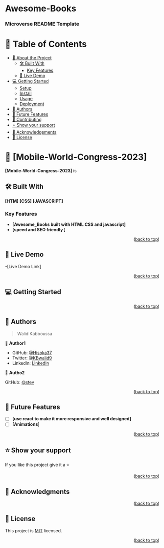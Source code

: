 #  Awesome-Books
<a name="readme-top"></a>



  <h3><b>Microverse README Template</b></h3>




# 📗 Table of Contents

- [📖 About the Project](#about-project)
  - [🛠 Built With](#built-with)
    - [Key Features](#key-features)
  - [🚀 Live Demo](#live-demo)
- [💻 Getting Started](#getting-started)
  - [Setup](#setup)
  - [Install](#install)
  - [Usage](#usage)
  - [Deployment](#triangular_flag_on_post-deployment)
- [👥 Authors](#authors)
- [🔭 Future Features](#future-features)
- [🤝 Contributing](#contributing)
- [⭐️ Show your support](#support)
- [🙏 Acknowledgements](#acknowledgements)
- [📝 License](#license)

<!-- PROJECT DESCRIPTION -->

# 📖 [Mobile-World-Congress-2023] <a name="about-project"></a>

 

**[Mobile-World-Congress-2023]** is 

## 🛠 Built With <a name="built-with"></a>

**[HTM]**
**[CSS]**
**[JAVASCRIPT]**


### Key Features <a name="key-features"></a>


- **[Awesome_Books built with HTML CSS and javascript]**
- **[speed and SEO friendly ]**


<p align="right">(<a href="#readme-top">back to top</a>)</p>

 

## 🚀 Live Demo <a name="live-demo"></a>
-[Live Demo Link] 






<p align="right">(<a href="#readme-top">back to top</a>)</p>

 

## 💻 Getting Started <a name="getting-started"></a>






<p align="right">(<a href="#readme-top">back to top</a>)</p>

## 👥 Authors <a name="authors"></a>

> Walid Kabboussa

👤 **Author1**

- GitHub: [@Hisoka37](https://github.com/Hisoka37)
- Twitter: [@KBwalid9](https://twitter.com/KBwalid9)
- LinkedIn: [LinkedIn](https://www.linkedin.com/in/walidkb/)

👤 **Autho2**

GitHub: [@stev](https://github.com/EnixWord)

<p align="right">(<a href="#readme-top">back to top</a>)</p>

 
## 🔭 Future Features <a name="future-features"></a>

 

- [ ] **[use react to make it more responsive and well designed]**
- [ ] **[Animations]**

<p align="right">(<a href="#readme-top">back to top</a>)</p>




## ⭐️ Show your support <a name="support"></a>

 

If you like this project give it a ⭐️

<p align="right">(<a href="#readme-top">back to top</a>)</p>

<!-- ACKNOWLEDGEMENTS -->

## 🙏 Acknowledgments <a name="acknowledgements"></a>

<p align="right">(<a href="#readme-top">back to top</a>)</p>

<!-- LICENSE -->

## 📝 License <a name="license"></a>

This project is [MIT](./LICENSE) licensed.

<p align="right">(<a href="#readme-top">back to top</a>)</p>

